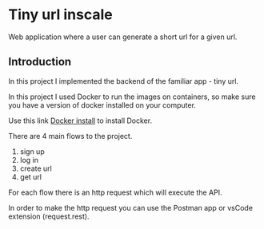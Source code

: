 # Tiny url inscale
 
Web application where a user can generate a short url for a given url.

## Introduction

In this project I implemented the backend of the familiar app - tiny url.

In this project I used Docker to run the images on containers, so make sure you have a version of docker installed on your computer.

Use this link [Docker install](https://docs.docker.com/get-docker/) to install Docker.

There are 4 main flows to the project.
1) sign up
2) log in
3) create url
4) get url

For each flow there is an http request which will execute the API.

In order to make the http request you can use the Postman app or vsCode extension (request.rest).





